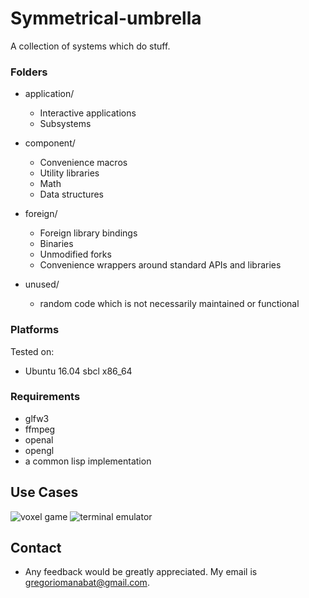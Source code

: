 # Symmetrical-umbrella
A collection of systems which do stuff.

### Folders

- application/
    - Interactive applications
    - Subsystems	
		
- component/
    - Convenience macros
    - Utility libraries
    - Math
    - Data structures

- foreign/
    - Foreign library bindings
    - Binaries
    - Unmodified forks
    - Convenience wrappers around standard APIs and libraries

- unused/
    - random code which is not necessarily maintained or functional

### Platforms
Tested on:
- Ubuntu 16.04 sbcl x86_64

### Requirements
- glfw3
- ffmpeg
- openal
- opengl
- a common lisp implementation

## Use Cases
![voxel game](https://user-images.githubusercontent.com/14166099/39225064-57b43bfa-4818-11e8-9f33-4737ae6f18b7.png) 
![terminal emulator](https://user-images.githubusercontent.com/14166099/39225409-3571051c-481a-11e8-8160-422a7052e605.png)
 
 ## Contact
 - Any feedback would be greatly appreciated. My email is gregoriomanabat@gmail.com.
